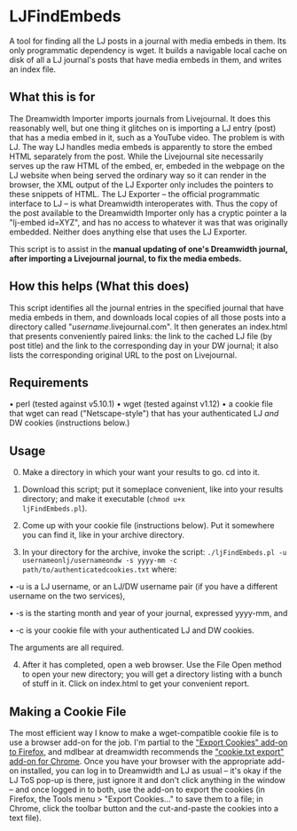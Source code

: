 # LJFindEmbeds
A tool for finding all the LJ posts in a journal with media embeds in them.  Its only programmatic dependency is wget. It builds a navigable local cache on disk of all a LJ journal's posts that have media embeds in them, and writes an index file.

## What this is for
The Dreamwidth Importer imports journals from Livejournal.  It does this reasonably well, but one thing it glitches on is importing a LJ entry (post) that has a media embed in it, such as a YouTube video.  The problem is with LJ.  The way LJ handles media embeds is apparently to store the embed HTML separately from the post.  While the Livejournal site necessarily serves up the raw HTML of the embed, er, embeded in the webpage on the LJ website when being served the ordinary way so it can render in the browser, the XML output of the LJ Exporter only includes the pointers to these snippets of HTML.  The LJ Exporter – the official programmatic interface to LJ – is what Dreamwidth interoperates with.  Thus the copy of the post available to the Dreamwidth Importer only has a cryptic pointer a la "lj-embed id=XYZ", and has no access to whatever it was that was originally embedded.  Neither does anything else that uses the LJ Exporter.

This script is to assist in the <strong>manual updating of one's Dreamwidth journal, after importing a Livejournal journal, to fix the media embeds.</strong>

## How this helps (What this does)
This script identifies all the journal entries in the specified journal that have media embeds in them, and downloads local copies of all those posts into a directory called "<i>username</i>.livejournal.com". It then generates an index.html that presents conveniently paired links: the link to the cached LJ file (by post title) and the link to the corresponding day in your DW journal; it also lists the corresponding original URL to the post on Livejournal.

## Requirements
• perl (tested against v5.10.1)
• wget (tested against v1.12)
• a cookie file that wget can read ("Netscape-style") that has your authenticated LJ <em>and</em> DW cookies (instructions below.)

## Usage

0) Make a directory in which your want your results to go.  cd into it.

1) Download this script; put it someplace convenient, like into your results directory; and make it executable (<code>chmod u+x ljFindEmbeds.pl</code>).

2) Come up with your cookie file (instructions below).  Put it somewhere you can find it, like in your archive directory.

3) In your directory for the archive, invoke the script: <code>./ljFindEmbeds.pl -u usernameonlj/usernameondw -s yyyy-mm -c path/to/authenticatedcookies.txt</code> where:

• -u is a LJ username, or an LJ/DW username pair (if you have a different username on the two services), 

• -s is the starting month and year of your journal, expressed yyyy-mm, and 

• -c is your cookie file with your authenticated LJ and DW cookies. 

The arguments are all required.

4) After it has completed, open a web browser.  Use the File Open method to open your new directory; you will get a directory listing with a bunch of stuff in it.  Click on index.html to get your convenient report.

## Making a Cookie File

The most efficient way I know to make a wget-compatible cookie file is to use a browser add-on for the job.  I'm partial to the <a href="https://addons.mozilla.org/en-US/firefox/addon/export-cookies/?src=userprofile">"Export Cookies" add-on to Firefox</a>, and mdlbear at dreamwidth recommends the <a href="https://chrome.google.com/webstore/detail/cookietxt-export/lopabhfecdfhgogdbojmaicoicjekelh?hl=en">"cookie.txt export" add-on for Chrome</a>.  Once you have your browser with the appropriate add-on installed, you can log in to Dreamwidth and LJ as usual – it's okay if the LJ ToS pop-up is there, just ignore it and don't click anything in the window – and once logged in to both, use the add-on to export the cookies (in Firefox, the Tools menu &gt; "Export Cookies..." to save them to a file; in Chrome, click the toolbar button and the cut-and-paste the cookies into a text file).

